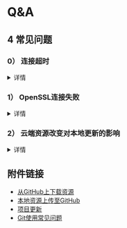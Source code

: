 # Q&A

## 4 常见问题
### 0） 连接超时
<details>
<summary>详情</summary>
  
遇到`Failed to connect to github.com port 443 after 21102 ms: Timed out`时，  
建议取消代理
```
git config --global --unset http.proxy   
git config --global --unset https.proxy
```
</details>

### 1） OpenSSL连接失败
<details>
<summary>详情</summary>
  
遇到`OpenSSL SSL_read: Connection was reset, errno 10054`时，  
建议取消验证
`git config --global http.sslVerify "false"`
</details>

### 2） 云端资源改变对本地更新的影响
<details>
<summary>详情</summary>
  
在云端资源改变的前提下，作者更新本地资源，然后上传更新，更新失败。  
一般来讲，解决办法是重新将云端资源pull到本地，然后再更新本地资源，然后上传更新。  
由于你之前上传失败，你pull资源的时候会出现：  
`error: cannot pull with rebase: Your index contains uncommitted changes.`  
处理方法
```
git stash  
git pull --rebase
```  
问题解决，后续正常操作。
</details>

## 附件链接
- [从GitHub上下载资源](https://github.com/dazhuang17/Github_User_Guide/blob/main/Git_user_guide/download.md)
- [本地资源上传至GitHub](https://github.com/dazhuang17/Github_User_Guide/blob/main/Git_user_guide/upload.md)
- [项目更新](https://github.com/dazhuang17/Github_User_Guide/blob/main/Git_user_guide/up_to_date.md)
- [Git使用常见问题](https://github.com/dazhuang17/Github_User_Guide/blob/main/Git_user_guide/Q%26A.md)
